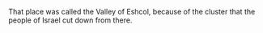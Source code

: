 That place was called the Valley of Eshcol, because of the cluster that the people of Israel cut down from there.
